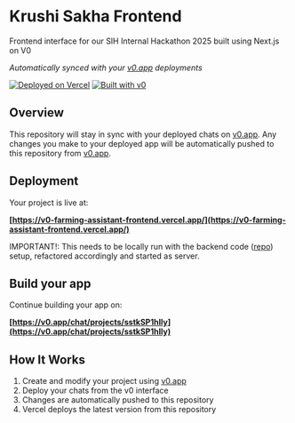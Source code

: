# Krushi Sakha Frontend

Frontend interface for our SIH Internal Hackathon 2025 built using Next.js on V0

*Automatically synced with your [v0.app](https://v0.app) deployments*

[![Deployed on Vercel](https://img.shields.io/badge/Deployed%20on-Vercel-black?style=for-the-badge&logo=vercel)](https://vercel.com/swaroopsrps-projects/v0-farming-assistant-frontend)
[![Built with v0](https://img.shields.io/badge/Built%20with-v0.app-black?style=for-the-badge)](https://v0.app/chat/projects/sstkSP1hIly)

## Overview

This repository will stay in sync with your deployed chats on [v0.app](https://v0.app).
Any changes you make to your deployed app will be automatically pushed to this repository from [v0.app](https://v0.app).

## Deployment

Your project is live at:

**[https://v0-farming-assistant-frontend.vercel.app/](https://v0-farming-assistant-frontend.vercel.app/)**


IMPORTANT!: This needs to be locally run with the backend code ([repo](https://github.com/SwaroopSRP/krushi-sakha-backend)) setup, refactored accordingly and started as server.

## Build your app

Continue building your app on:

**[https://v0.app/chat/projects/sstkSP1hIly](https://v0.app/chat/projects/sstkSP1hIly)**

## How It Works

1. Create and modify your project using [v0.app](https://v0.app)
2. Deploy your chats from the v0 interface
3. Changes are automatically pushed to this repository
4. Vercel deploys the latest version from this repository
